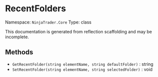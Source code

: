 # RecentFolders

Namespace: `NinjaTrader.Core`
Type: class

This documentation is generated from reflection scaffolding and may be incomplete.

## Methods
- `GetRecentFolder(string elementName, string defaultFolder)` : string
- `SetRecentFolder(string elementName, string selectedFolder)` : void
